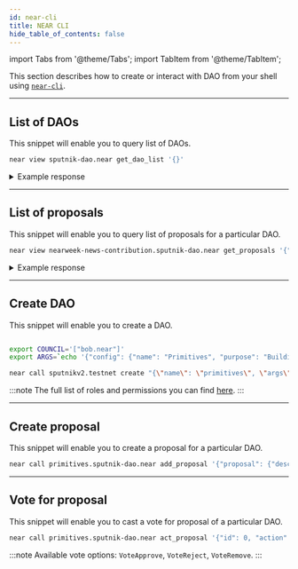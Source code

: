 ```yaml
---
id: near-cli
title: NEAR CLI
hide_table_of_contents: false
---
```


import Tabs from '@theme/Tabs';
import TabItem from '@theme/TabItem';

This section describes how to create or interact with DAO from your shell using [`near-cli`](../../../4.tools/cli.md).

---

## List of DAOs

This snippet will enable you to query list of DAOs.

```bash
near view sputnik-dao.near get_dao_list '{}'
```

<details>
<summary>Example response</summary>
<p>

```bash
[
  'ref-finance.sputnik-dao.near'
  'gaming-dao.sputnik-dao.near',
  ...
]
```

</p>
</details>

---

## List of proposals

This snippet will enable you to query list of proposals for a particular DAO.

```bash
near view nearweek-news-contribution.sputnik-dao.near get_proposals '{"from_index": 9262, "limit": 2}'
```

<details>
<summary>Example response</summary>
<p>

```bash
[
  {
    id: 9262,
    proposer: 'pasternag.near',
    description: 'NEAR, a top non-EVM blockchain, has gone live on Router’s Testnet Mandara. With Router Nitro, our flagship dApp, users in the NEAR ecosystem can now transfer test tokens to and from NEAR onto other supported chains. $$$$https://twitter.com/routerprotocol/status/1727732303491961232',
    kind: {
      Transfer: {
        token_id: '',
        receiver_id: 'pasternag.near',
        amount: '500000000000000000000000',
        msg: null
      }
    },
    status: 'Approved',
    vote_counts: { council: [ 1, 0, 0 ] },
    votes: { 'brzk-93444.near': 'Approve' },
    submission_time: '1700828277659425683'
  },
  {
    id: 9263,
    proposer: 'fittedn.near',
    description: 'How to deploy BOS component$$$$https://twitter.com/BitkubAcademy/status/1728003163318563025?t=PiN6pwS380T1N4JuQXSONA&s=19',
    kind: {
      Transfer: {
        token_id: '',
        receiver_id: 'fittedn.near',
        amount: '500000000000000000000000',
        msg: null
      }
    },
    status: 'InProgress',
    vote_counts: { 'Whitelisted Members': [ 1, 0, 0 ] },
    votes: { 'trendheo.near': 'Approve' },
    submission_time: '1700832601849419123'
  }
]
```

</p>
</details>

---

## Create DAO

This snippet will enable you to create a DAO.

```bash

export COUNCIL='["bob.near"]'
export ARGS=`echo '{"config": {"name": "Primitives", "purpose": "Building primitives on NEAR", "metadata":""}, "policy": '$COUNCIL'}' | base64`

near call sputnikv2.testnet create "{\"name\": \"primitives\", \"args\": \"$ARGS\"}" --accountId bob.near --amount 6 --gas 150000000000000
```

:::note
The full list of roles and permissions you can find [here](https://github.com/near-daos/sputnik-dao-contract#roles-and-permissions).
:::

---

## Create proposal

This snippet will enable you to create a proposal for a particular DAO.

```bash
near call primitives.sputnik-dao.near add_proposal '{"proposal": {"description": "My first proposal$$$$https://docs.near.org/", "kind": { "Transfer": {"token_id": "", "receiver_id": "bob.near", "amount": "10000000000000000000000000"}}}}'  --deposit 0.1 --gas 300000000000000 --accountId bob.near
```

---

## Vote for proposal

This snippet will enable you to cast a vote for proposal of a particular DAO.

```bash
near call primitives.sputnik-dao.near act_proposal '{"id": 0, "action": "VoteApprove"}' --gas 300000000000000 --accountId bob.near
```

:::note
Available vote options: `VoteApprove`, `VoteReject`, `VoteRemove`.
:::
